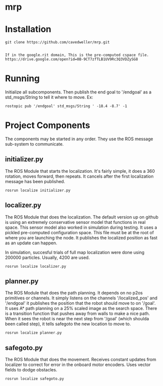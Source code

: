 # mrp

# Installation
```
git clone https://github.com/cavedweller/mrp.git


If in the google.rit domain, This is the pre-computed cspace file.
https://drive.google.com/open?id=0B-9CT7zfTLB1UV9Rc3Q3VDZySG8

```

# Running
Initialize all subcomponents. Then publish the end goal to '/endgoal' as a std_msgs/String to tell
it where to move. Ex:

    rostopic pub '/endgoal' std_msgs/String ' -18.4 -8.7' -1

# Project Components
The components may be started in any order. They use the ROS message sub-system to communicate.

## initializer.py
The ROS Module that starts the localization. It's fairly simple, it does a 360 rotation, moves
forward, then repeats. It cancels after the first localization message has been published.

    rosrun localize initializer.py

## localizer.py
The ROS Module that does the localization. The default version up on github is using an extremely
conservative sensor model that functions in real space. This sensor model also worked in simulation
during testing. It uses a pickled pre-computed configuration space. This file must be at the root of
where you are launching the node. It publishes the localized position as fast as an update can
happen.

In simulation, succesful trials of full map localization were done using 200000 particles. Usually,
4200 are used.

    rosrun localize localizer.py

## planner.py
The ROS Module that does the path planning. It depends on no p2os primitives or channels. It simply
listens on the channels '/localized_pos' and '/endgoal' it publishes the position that the robot
should move to on '/goal'. It uses A\* path planning on a 25% scaled image as the search space.
There is a transition function that pushes away from walls to make a nice path. When it sees the
robot is near the next step from '/goal' (which shoulda been called step), it tells safegoto the
new location to move to.

    rosrun localize planner.py

## safegoto.py
The ROS Module that does the movement. Receives constant updates from localizer to correct for error
in the onboard motor encoders. Uses vector fields to dodge obstacles.

    rosrun localize safegoto.py




